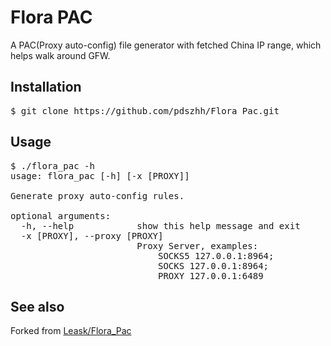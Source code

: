 # Flora PAC

A PAC(Proxy auto-config) file generator with fetched China IP range, which helps walk around GFW.

## Installation
<pre>
$ git clone https://github.com/pdszhh/Flora_Pac.git
</pre>

## Usage
<pre>
$ ./flora_pac -h
usage: flora_pac [-h] [-x [PROXY]]

Generate proxy auto-config rules.

optional arguments:
  -h, --help            show this help message and exit
  -x [PROXY], --proxy [PROXY]
                        Proxy Server, examples:
                            SOCKS5 127.0.0.1:8964;
                            SOCKS 127.0.0.1:8964;
                            PROXY 127.0.0.1:6489
</pre>

## See also

Forked from [Leask/Flora_Pac](https://github.com/Leask/Flora_Pac)
